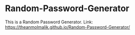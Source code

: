 # Random-Password-Generator
This is a Random Password Generator.
Link: https://theanmolmalik.github.io/Random-Password-Generator/
